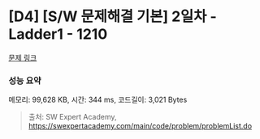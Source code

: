 # [D4] [S/W 문제해결 기본] 2일차 - Ladder1 - 1210 

[문제 링크](https://swexpertacademy.com/main/code/problem/problemDetail.do?contestProbId=AV14ABYKADACFAYh) 

### 성능 요약

메모리: 99,628 KB, 시간: 344 ms, 코드길이: 3,021 Bytes



> 출처: SW Expert Academy, https://swexpertacademy.com/main/code/problem/problemList.do